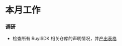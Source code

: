 # 本月工作

### 调研

- 检查所有 RuyiSDK 相关仓库的声明情况，并[产出表格](https://docs.qq.com/sheet/DUGtuYUt1cnhQZm9I?tab=BB08J2&login_t=1753414011999)

